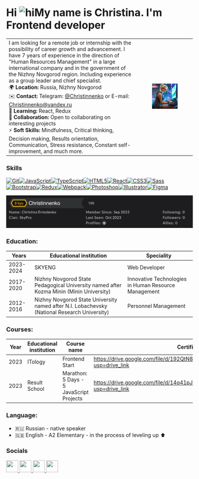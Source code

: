 # Hi ![hi](https://user-images.githubusercontent.com/18350557/176309783-0785949b-9127-417c-8b55-ab5a4333674e.gif)My name is Christina. I'm Frontend developer

<table style="width: 100%;">
  <tr>
    <td style="width: 70%; vertical-align: top;">
      <ul style="list-style: none; padding: 0; margin: 0;">
      <li>I am looking for a remote job or internship with the possibility of career growth and advancement. I have 7 years of experience in the direction of "Human Resources Management" in a large international company and in the government of the Nizhny Novgorod region. Including experience as a group leader and chief specialist.</li>
        <li>🌍 <strong>Location:</strong> Russia, Nizhny Novgorod</li>
        <li>✉️ <strong>Contact:</strong> Telegram: <a href="https://t.me/Christinnenko" target="_blank">@Christinnenko</a> or E-mail: <a href="mailto:Christinnenko@yandex.ru">Christinnenko@yandex.ru</a></li>
        <li>🧠 <strong>Learning:</strong> React, Redux</li>
        <li>🤝 <strong>Collaboration:</strong> Open to collaborating on interesting projects</li>
        <li>⚡ <strong>Soft Skills:</strong> Mindfulness, Critical thinking, Decision making, Results orientation, Communication, Stress resistance, Constant self-improvement, and much more.</li>
      </ul>
    </td>
    <td style="width: 30%; text-align: center;">
      <div style="width: 50%; margin: 0 auto;">
        <img src="images/IT-girl.jpg" style="width: 100%; height: auto;" alt="IT-Girl">
      </div>
    </td>
  </tr>
</table>

### Skills

<p align="left">
<a href="https://git-scm.com/" target="_blank" rel="noreferrer"><img src="https://raw.githubusercontent.com/danielcranney/readme-generator/main/public/icons/skills/git-colored.svg" width="36" height="36" alt="Git" /></a><a href="https://developer.mozilla.org/en-US/docs/Web/JavaScript" target="_blank" rel="noreferrer"><img src="https://raw.githubusercontent.com/danielcranney/readme-generator/main/public/icons/skills/javascript-colored.svg" width="36" height="36" alt="JavaScript" /></a><a href="https://www.typescriptlang.org/" target="_blank" rel="noreferrer"><img src="https://raw.githubusercontent.com/danielcranney/readme-generator/main/public/icons/skills/typescript-colored.svg" width="36" height="36" alt="TypeScript" /></a><a href="https://developer.mozilla.org/en-US/docs/Glossary/HTML5" target="_blank" rel="noreferrer"><img src="https://raw.githubusercontent.com/danielcranney/readme-generator/main/public/icons/skills/html5-colored.svg" width="36" height="36" alt="HTML5" /></a><a href="https://reactjs.org/" target="_blank" rel="noreferrer"><img src="https://raw.githubusercontent.com/danielcranney/readme-generator/main/public/icons/skills/react-colored.svg" width="36" height="36" alt="React" /></a><a href="https://www.w3.org/TR/CSS/#css" target="_blank" rel="noreferrer"><img src="https://raw.githubusercontent.com/danielcranney/readme-generator/main/public/icons/skills/css3-colored.svg" width="36" height="36" alt="CSS3" /></a><a href="https://sass-lang.com/" target="_blank" rel="noreferrer"><img src="https://raw.githubusercontent.com/danielcranney/readme-generator/main/public/icons/skills/sass-colored.svg" width="36" height="36" alt="Sass" /></a><a href="https://getbootstrap.com/" target="_blank" rel="noreferrer"><img src="https://raw.githubusercontent.com/danielcranney/readme-generator/main/public/icons/skills/bootstrap-colored.svg" width="36" height="36" alt="Bootstrap" /></a><a href="https://redux.js.org/" target="_blank" rel="noreferrer"><img src="https://raw.githubusercontent.com/danielcranney/readme-generator/main/public/icons/skills/redux-colored.svg" width="36" height="36" alt="Redux" /></a><a href="https://webpack.js.org/" target="_blank" rel="noreferrer"><img src="https://raw.githubusercontent.com/danielcranney/readme-generator/main/public/icons/skills/webpack-colored.svg" width="36" height="36" alt="Webpack" /></a><a href="https://www.adobe.com/uk/products/photoshop.html" target="_blank" rel="noreferrer"><img src="https://raw.githubusercontent.com/danielcranney/readme-generator/main/public/icons/skills/photoshop-colored.svg" width="36" height="36" alt="Photoshop" /></a><a href="https://www.adobe.com/uk/products/illustrator.html" target="_blank" rel="noreferrer"><img src="https://raw.githubusercontent.com/danielcranney/readme-generator/main/public/icons/skills/illustrator-colored.svg" width="36" height="36" alt="Illustrator" /></a><a href="https://www.figma.com/" target="_blank" rel="noreferrer"><img src="https://raw.githubusercontent.com/danielcranney/readme-generator/main/public/icons/skills/figma-colored.svg" width="36" height="36" alt="Figma" /></a>
</p>

![Codewars level](images/Codewars.png)

### Education:

| Years     | Educational institution                                                                      | Speciality                                           |
| --------- | -------------------------------------------------------------------------------------------- | ---------------------------------------------------- |
| 2023-2024 | SKYENG                                                                                       | Web Developer                                        |
| 2017-2020 | Nizhny Novgorod State Pedagogical University named after Kozma Minin (Minin University)      | Innovative Technologies in Human Resource Management |
| 2012-2016 | Nizhny Novgorod State University named after N.I. Lobachevsky (National Research University) | Personnel Management                                 |

### Courses:

| Year | Educational institution | Сourse name                              | Certificate                                                                             |
| ---- | ----------------------- | ---------------------------------------- | --------------------------------------------------------------------------------------- |
| 2023 | ITology                 | Frontend Start                           | <https://drive.google.com/file/d/192QtN8yJM5ZrkNJli6NN-jbxhFii9rOd/view?usp=drive_link> |
| 2023 | Result School           | Marathon: 5 Days - 5 JavaScript Projects | <https://drive.google.com/file/d/14q41pJ6uzRgZE8EidFnjPor8TEfOmDNv/view?usp=drive_link> |

### Language:

- 🇷🇺 Russian - native speaker
- 🇬🇧 English - A2 Elementary - in the process of leveling up ⬆️

### Socials

<p align="left"> <a href="https://www.codepen.io/Christinnenko" target="_blank" rel="noreferrer"> <picture> <source media="(prefers-color-scheme: dark)" srcset="https://raw.githubusercontent.com/danielcranney/readme-generator/main/public/icons/socials/codepen-dark.svg" /> <source media="(prefers-color-scheme: light)" srcset="https://raw.githubusercontent.com/danielcranney/readme-generator/main/public/icons/socials/codepen.svg" /> <img src="https://raw.githubusercontent.com/danielcranney/readme-generator/main/public/icons/socials/codepen.svg" width="32" height="32" /> </picture> </a> <a href="https://discord.com/users/christina_28534" target="_blank" rel="noreferrer"> <picture> <source media="(prefers-color-scheme: dark)" srcset="undefined" /> <source media="(prefers-color-scheme: light)" srcset="https://raw.githubusercontent.com/danielcranney/readme-generator/main/public/icons/socials/discord.svg" /> <img src="https://raw.githubusercontent.com/danielcranney/readme-generator/main/public/icons/socials/discord.svg" width="32" height="32" /> </picture> </a> <a href="https://www.github.com/Christinnenko" target="_blank" rel="noreferrer"> <picture> <source media="(prefers-color-scheme: dark)" srcset="https://raw.githubusercontent.com/danielcranney/readme-generator/main/public/icons/socials/github-dark.svg" /> <source media="(prefers-color-scheme: light)" srcset="https://raw.githubusercontent.com/danielcranney/readme-generator/main/public/icons/socials/github.svg" /> <img src="https://raw.githubusercontent.com/danielcranney/readme-generator/main/public/icons/socials/github.svg" width="32" height="32" /> </picture> </a> <a href="http://www.instagram.com/Christinnenko" target="_blank" rel="noreferrer"> <picture> <source media="(prefers-color-scheme: dark)" srcset="undefined" /> <source media="(prefers-color-scheme: light)" srcset="https://raw.githubusercontent.com/danielcranney/readme-generator/main/public/icons/socials/instagram.svg" /> <img src="https://raw.githubusercontent.com/danielcranney/readme-generator/main/public/icons/socials/instagram.svg" width="32" height="32" /> </picture> </a></p>

